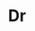 ---
layout: person
given: Matthew
preferred: Matt
family: Castle
department: Department of Genetics
title: Dr
job_title: Head of Bioinformatics Training
crsid: mdc31
image: /assets/uploads/Castle_Matt.jpg
webpage: https://www.c2d3.cam.ac.uk/directory/2311/dr-matt-castle
biography: 'With a background in Mathematics and Epidemiological Modelling, Matt

  has spent many years teaching and developing material for a wide range of

  undergraduate and graduate courses. Matt set up the PSLS Biostatistics

  Initiative at the University of Cambridge in 2017 to support improved

  biostatistics training for life science researchers.'
---